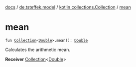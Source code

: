 [docs](../../index.md) / [de.tsteffek.model](../index.md) / [kotlin.collections.Collection](index.md) / [mean](./mean.md)

# mean

`fun `[`Collection`](https://kotlinlang.org/api/latest/jvm/stdlib/kotlin.collections/-collection/index.html)`<`[`Double`](https://kotlinlang.org/api/latest/jvm/stdlib/kotlin/-double/index.html)`>.mean(): `[`Double`](https://kotlinlang.org/api/latest/jvm/stdlib/kotlin/-double/index.html)

Calculates the arithmetic mean.

**Receiver**
[Collection](https://kotlinlang.org/api/latest/jvm/stdlib/kotlin.collections/-collection/index.html)&lt;[Double](https://kotlinlang.org/api/latest/jvm/stdlib/kotlin/-double/index.html)&gt;

